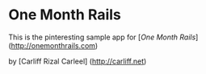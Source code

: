 # One Month Rails

This is the pinteresting sample app for
[*One Month Rails*] (http://onemonthrails.com)

by [Carliff Rizal Carleel] (http://carliff.net)